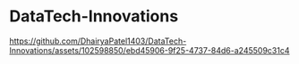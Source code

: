 # DataTech-Innovations




https://github.com/DhairyaPatel1403/DataTech-Innovations/assets/102598850/ebd45906-9f25-4737-84d6-a245509c31c4

